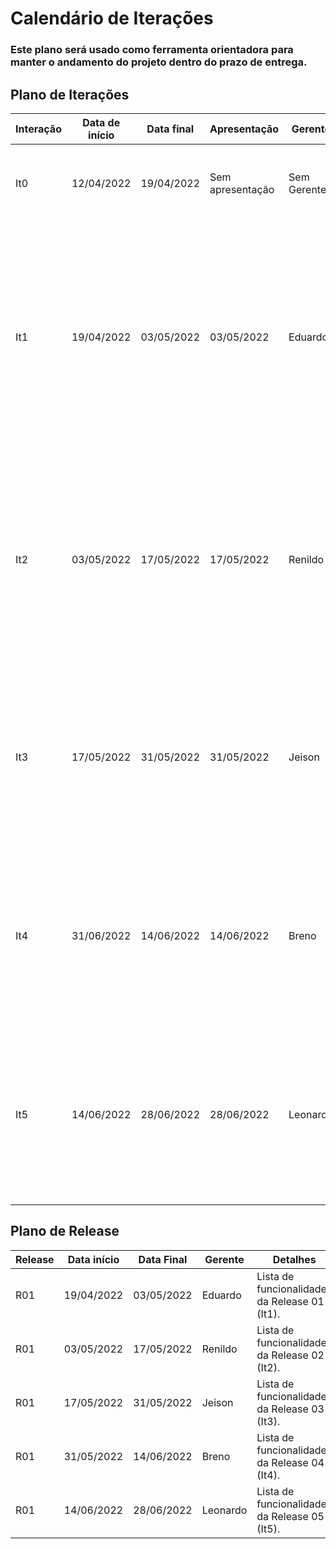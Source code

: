 # Calendário de Iterações

### Este plano será usado como ferramenta orientadora para manter o andamento do projeto dentro do prazo de entrega.

## Plano de Iterações

Interação | Data de início | Data final | Apresentação | Gerente | Detalhes 
--------- | -------------- | ---------- | ------------ | ------- | --------
It0      | 12/04/2022  | 19/04/2022 | Sem apresentação | Sem Gerente | Atividades práticas individuais dos discentes durante todo o semestre.
It1      | 19/04/2022  | 03/05/2022 | 03/05/2022   | Eduardo | Criar Documento de Visão;<br/>Criar Documento de Modelos;<br/>Criar documento da Arquitetura;<br/>Definir gerente de cada Iteração;<br/>Detalhar User Story base;<br/>Detalhar User Stories (um por membro da equipe).
It2      | 03/05/2022  | 17/05/2022 | 17/05/2022   | Renildo | Criar Plano de Release ([Exemplo](#plano-de-release));<br/>Detalhar novos User Stories;<br>Implementar User Stories da _It_ anterior;<br>Testar User Stories da _It_ anterior (Testes de Aceitação);<br>Deploy da Iteração (Implantação).
It3      | 17/05/2022  | 31/05/2022 | 31/05/2022   | Jeison | Detalhar novos User Stories;<br>Implementar User Stories da _It_ anterior;<br>Testar User Stories da _It_ anterior (Testes de Aceitação);<br>Deploy da Iteração (Implantação).
It4      | 31/06/2022  | 14/06/2022 | 14/06/2022   | Breno | Detalhar novos User Stories;<br>Implementar User Stories da _It_ anterior;<br>Testar User Stories da _It_ anterior (Testes de Aceitação);<br>Deploy da Iteração (Implantação).
It5      | 14/06/2022  | 28/06/2022 | 28/06/2022   | Leonardo | Detalhar novos User Stories;<br>Implementar User Stories da _It_ anterior;<br>Testar User Stories da _It_ anterior (Testes de Aceitação);<br>Deploy da Iteração (Implantação).




## Plano de Release 


Release | Data início | Data Final | Gerente   | Detalhes
------- | ----------- | ---------- | --------- | --------
R01     | 19/04/2022  | 03/05/2022 | Eduardo | Lista de funcionalidades da Release 01 (It1).
R01     | 03/05/2022  | 17/05/2022 | Renildo | Lista de funcionalidades da Release 02 (It2).
R01     | 17/05/2022  | 31/05/2022 | Jeison | Lista de funcionalidades da Release 03 (It3).
R01     | 31/05/2022  | 14/06/2022 | Breno | Lista de funcionalidades da Release 04 (It4).
R01     | 14/06/2022  | 28/06/2022 | Leonardo | Lista de funcionalidades da Release 05 (It5).
